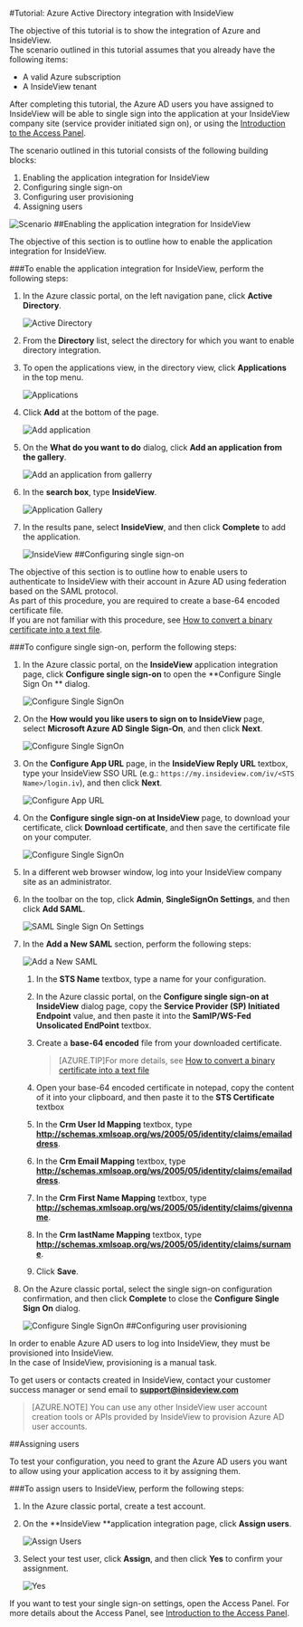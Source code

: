 <properties 
    pageTitle="Tutorial: Azure Active Directory integration with InsideView | Microsoft Azure" 
    description="Learn how to use InsideView with Azure Active Directory to enable single sign-on, automated provisioning, and more!" 
    services="active-directory" 
    authors="jeevansd"  
    documentationCenter="na" 
	manager="femila"/>
<tags 
    ms.service="active-directory" 
    ms.devlang="na" 
    ms.topic="article" 
    ms.tgt_pltfrm="na" 
    ms.workload="identity" 
    ms.date="09/29/2016" 
    ms.author="jeedes" />

#Tutorial: Azure Active Directory integration with InsideView
  
The objective of this tutorial is to show the integration of Azure and InsideView.  
The scenario outlined in this tutorial assumes that you already have the following items:

-   A valid Azure subscription
-   A InsideView tenant
  
After completing this tutorial, the Azure AD users you have assigned to InsideView will be able to single sign into the application at your InsideView company site (service provider initiated sign on), or using the [Introduction to the Access Panel](active-directory-saas-access-panel-introduction.md).
  
The scenario outlined in this tutorial consists of the following building blocks:

1.  Enabling the application integration for InsideView
2.  Configuring single sign-on
3.  Configuring user provisioning
4.  Assigning users

![Scenario](./media/active-directory-saas-insideview-tutorial/IC794128.png "Scenario")
##Enabling the application integration for InsideView
  
The objective of this section is to outline how to enable the application integration for InsideView.

###To enable the application integration for InsideView, perform the following steps:

1.  In the Azure classic portal, on the left navigation pane, click **Active Directory**.

    ![Active Directory](./media/active-directory-saas-insideview-tutorial/IC700993.png "Active Directory")

2.  From the **Directory** list, select the directory for which you want to enable directory integration.

3.  To open the applications view, in the directory view, click **Applications** in the top menu.

    ![Applications](./media/active-directory-saas-insideview-tutorial/IC700994.png "Applications")

4.  Click **Add** at the bottom of the page.

    ![Add application](./media/active-directory-saas-insideview-tutorial/IC749321.png "Add application")

5.  On the **What do you want to do** dialog, click **Add an application from the gallery**.

    ![Add an application from gallerry](./media/active-directory-saas-insideview-tutorial/IC749322.png "Add an application from gallerry")

6.  In the **search box**, type **InsideView**.

    ![Application Gallery](./media/active-directory-saas-insideview-tutorial/IC794129.png "Application Gallery")

7.  In the results pane, select **InsideView**, and then click **Complete** to add the application.

    ![InsideView](./media/active-directory-saas-insideview-tutorial/IC794130.png "InsideView")
##Configuring single sign-on
  
The objective of this section is to outline how to enable users to authenticate to InsideView with their account in Azure AD using federation based on the SAML protocol.  
As part of this procedure, you are required to create a base-64 encoded certificate file.  
If you are not familiar with this procedure, see [How to convert a binary certificate into a text file](http://youtu.be/PlgrzUZ-Y1o).

###To configure single sign-on, perform the following steps:

1.  In the Azure classic portal, on the **InsideView** application integration page, click **Configure single sign-on** to open the **Configure Single Sign On ** dialog.

    ![Configure Single SignOn](./media/active-directory-saas-insideview-tutorial/IC794131.png "Configure Single SignOn")

2.  On the **How would you like users to sign on to InsideView** page, select **Microsoft Azure AD Single Sign-On**, and then click **Next**.

    ![Configure Single SignOn](./media/active-directory-saas-insideview-tutorial/IC794132.png "Configure Single SignOn")

3.  On the **Configure App URL** page, in the **InsideView Reply URL** textbox, type your InsideView SSO URL (e.g.: `https://my.insideview.com/iv/<STS Name>/login.iv`), and then click **Next**.

    ![Configure App URL](./media/active-directory-saas-insideview-tutorial/IC794133.png "Configure App URL")

4.  On the **Configure single sign-on at InsideView** page, to download your certificate, click **Download certificate**, and then save the certificate file on your computer.

    ![Configure Single SignOn](./media/active-directory-saas-insideview-tutorial/IC794134.png "Configure Single SignOn")

5.  In a different web browser window, log into your InsideView company site as an administrator.

6.  In the toolbar on the top, click **Admin**, **SingleSignOn Settings**, and then click **Add SAML**.

    ![SAML Single Sign On Settings](./media/active-directory-saas-insideview-tutorial/IC794135.png "SAML Single Sign On Settings")

7.  In the **Add a New SAML** section, perform the following steps:

    ![Add a New SAML](./media/active-directory-saas-insideview-tutorial/IC794136.png "Add a New SAML")

    1.  In the **STS Name** textbox, type a name for your configuration.
    2.  In the Azure classic portal, on the **Configure single sign-on at InsideView** dialog page, copy the **Service Provider (SP) Initiated Endpoint** value, and then paste it into the **SamlP/WS-Fed Unsolicated EndPoint** textbox.
    3.  Create a **base-64 encoded** file from your downloaded certificate.
        
		>[AZURE.TIP]For more details, see [How to convert a binary certificate into a text file](http://youtu.be/PlgrzUZ-Y1o)

    4.  Open your base-64 encoded certificate in notepad, copy the content of it into your clipboard, and then paste it to the **STS Certificate** textbox
    5.  In the **Crm User Id Mapping** textbox, type **http://schemas.xmlsoap.org/ws/2005/05/identity/claims/emailaddress**.
    6.  In the **Crm Email Mapping** textbox, type **http://schemas.xmlsoap.org/ws/2005/05/identity/claims/emailaddress**.
    7.  In the **Crm First Name Mapping** textbox, type **http://schemas.xmlsoap.org/ws/2005/05/identity/claims/givenname**.
    8.  In the **Crm lastName Mapping** textbox, type **http://schemas.xmlsoap.org/ws/2005/05/identity/claims/surname**.
    9.  Click **Save**.

8.  On the Azure classic portal, select the single sign-on configuration confirmation, and then click **Complete** to close the **Configure Single Sign On** dialog.

    ![Configure Single SignOn](./media/active-directory-saas-insideview-tutorial/IC794137.png "Configure Single SignOn")
##Configuring user provisioning
  
In order to enable Azure AD users to log into InsideView, they must be provisioned into InsideView.  
In the case of InsideView, provisioning is a manual task.
  
To get users or contacts created in InsideView, contact your customer success manager or send email to **support@insideview.com**

>[AZURE.NOTE] You can use any other InsideView user account creation tools or APIs provided by InsideView to provision Azure AD user accounts.

##Assigning users
  
To test your configuration, you need to grant the Azure AD users you want to allow using your application access to it by assigning them.

###To assign users to InsideView, perform the following steps:

1.  In the Azure classic portal, create a test account.

2.  On the **InsideView **application integration page, click **Assign users**.

    ![Assign Users](./media/active-directory-saas-insideview-tutorial/IC794138.png "Assign Users")

3.  Select your test user, click **Assign**, and then click **Yes** to confirm your assignment.

    ![Yes](./media/active-directory-saas-insideview-tutorial/IC767830.png "Yes")
  
If you want to test your single sign-on settings, open the Access Panel. For more details about the Access Panel, see [Introduction to the Access Panel](active-directory-saas-access-panel-introduction.md).